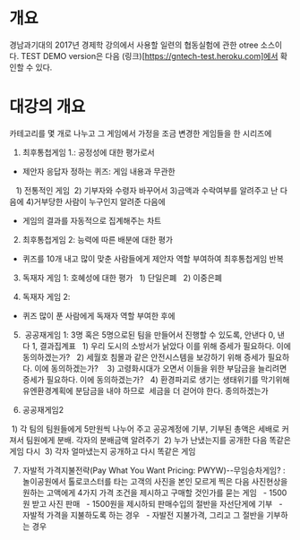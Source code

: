 # 개요

경남과기대의 2017년 경제학 강의에서 사용할 일련의 협동실험에 관한 otree 소스이다. TEST DEMO version은 다음 (링크)[https://gntech-test.heroku.com]에서 확인할 수 있다. 

# 대강의 개요

카테고리를 몇 개로 나누고 그 게임에서 가정을 조금 변경한 게임들을 한 시리즈에

1. 최후통첩게임 1.: 공정성에 대한 평가로서
- 제안자 응답자 정하는 퀴즈: 게임 내용과 무관한

   1) 전통적인 게임  2) 기부자와 수령자 바꾸어서 3)금액과 수락여부를 알려주고 난 다음에 4)거부당한 사람이 누구인지 알려준 다음에

- 게임의 결과를 자동적으로 집계해주는 차트

2. 최후통첩게임 2: 능력에 따른 배분에 대한 평가
- 퀴즈를 10개 내고 많이 맞춘 사람들에게 제안자 역할 부여하여 최후통첩게임 반복

3. 독재자 게임 1: 호혜성에 대한 평가
  1) 단일은폐
  2) 이중은폐

4. 독재자 게임 2: 
- 퀴즈 많이 푼 사람에게 독재자 역할 부여한 후에

5.  공공재게임 1: 3명 혹은 5명으로된 팀을 만들어서 진행할 수 있도록, 안낸다 0, 낸다 1, 결과집계표
  1) 우리 도시의 소방서가 낡았다 이를 위해 증세가 필요하다. 이에 동의하겠는가?
  2) 세월호 침몰과 같은 안전시스템을 보강하기 위해 증세가 필요하다. 이에 동의하겠는가? 
  3) 고령화시대가 오면서 이들을 위한 부담금을 늘리려면 증세가 필요하다. 이에 동의하겠는가?
  4) 환경파괴로 생기는 생태위기를 막기위해 유엔환경계획에 분담금을 내야 하므로  세금을 더 걷어야 한다. 종의하겠는가

6. 공공재게임2

 1) 각 팀의 팀원들에게 5만원씩 나누어 주고 공공계정에 기부, 기부된 총액은 세배로 커져서 팀원에게 분배. 각자의 분배금액 알려주기
 2) 누가 난냈는지를 공개한 다음 똑같은 게임 다시
 3) 각자 얼마냈는지 공개하고 다시 똑같은 게임

7. 자발적 가격지불전략(Pay What You Want Pricing: PWYW)--무임승차게임?
: 놀이공원에서 톨로코스터를 타는 고객의 사진을 본인 모르게 찍은 다음 사진현상을 원하는 고액에게 4가지 가격 조건을 제시하고 구매할 것인가를 묻는 게임
  - 1500원 받고 사진 판매
  - 1500원을 제시하되 판매수입의 절반을 자선단게에 기부
  - 자발적 가격을 지불하도록 하는 경우
  - 자발전 지불가격, 그리고 그 절반을 기부하는 경우

